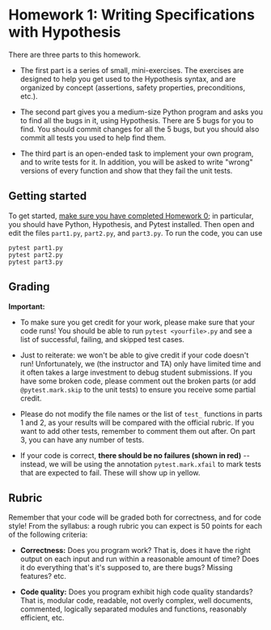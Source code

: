 # Homework 1: Writing Specifications with Hypothesis

There are three parts to this homework.

- The first part is a series of small, mini-exercises. The exercises are designed to help you get used to the Hypothesis syntax, and are organized by concept (assertions, safety properties, preconditions, etc.).
<!-- TODO update -->

- The second part gives you a medium-size Python program and asks you to find all the bugs in it, using Hypothesis. There are 5 bugs for you to find. You should commit changes for all the 5 bugs, but you should also commit all tests you used to help find them.

- The third part is an open-ended task to implement your own program, and to write tests for it. In addition, you will be asked to write "wrong" versions of every function and show that they fail the unit tests.

## Getting started

To get started, [make sure you have completed Homework 0](https://github.com/DavisPL-Teaching/189c-hw0);
in particular, you should have Python, Hypothesis, and Pytest installed.
Then open and edit the files `part1.py`, `part2.py`, and `part3.py`.
To run the code, you can use
```
pytest part1.py
pytest part2.py
pytest part3.py
```

## Grading

**Important:**

- To make sure you get credit for your work, please make sure that your code runs! You should be able to run `pytest <yourfile>.py` and see a list of successful, failing, and skipped test cases.

- Just to reiterate: we won't be able to give credit if your code doesn't run! Unfortunately, we (the instructor and TA) only have limited time and it often takes a large investment to debug student submissions. If you have some broken code, please comment out the broken parts (or add `@pytest.mark.skip` to the unit tests) to ensure you receive some partial credit.

- Please do not modify the file names or the list of `test_` functions in parts 1 and 2, as your results will be compared with the official rubric. If you want to add other tests, remember to comment them out after. On part 3, you can have any number of tests.

- If your code is correct, **there should be no failures (shown in red)** -- instead, we will be using the annotation `pytest.mark.xfail` to mark tests that are expected to fail. These will show up in yellow.

## Rubric

Remember that your code will be graded both for correctness, and for code style!
From the syllabus: a rough rubric you can expect is 50 points for each of the following criteria:

- **Correctness:** Does you program work? That is, does it have the right output on each input and run within a reasonable amount of time? Does it do everything that's it's supposed to, are there bugs? Missing features? etc.

- **Code quality:** Does you program exhibit high code quality standards? That is, modular code, readable, not overly complex, well documents, commented, logically separated modules and functions, reasonably efficient, etc.

